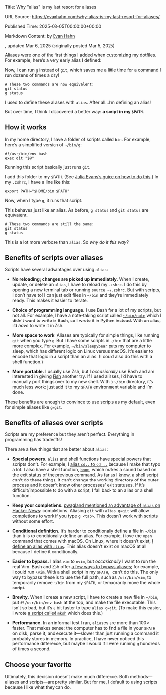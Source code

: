 Title: Why "alias" is my last resort for aliases

URL Source: https://evanhahn.com/why-alias-is-my-last-resort-for-aliases/

Published Time: 2025-03-05T00:00:00+00:00

Markdown Content:
by [Evan Hahn](https://evanhahn.com/)

, updated Mar 6, 2025 (originally posted Mar 5, 2025)

Aliases were one of the first things I added when customizing my dotfiles. For example, here’s a very early alias I defined:

Now, I can run `g` instead of `git`, which saves me a little time for a command I run dozens of times a day!

```
# These two commands are now equivalent:
git status
g status
```

I used to define these aliases with `alias`. After all…I’m defining an alias!

But over time, I think I discovered a better way: **a script in my `$PATH`**.

How it works
------------

In my home directory, I have a folder of scripts called `bin`. For example, here’s a simplified version of `~/bin/g`:

```
#!/usr/bin/env bash
exec git "$@"
```

Running this script basically just runs `git`.

I add this folder to my `$PATH`. (See [Julia Evans’s guide on how to do this](https://jvns.ca/blog/2025/02/13/how-to-add-a-directory-to-your-path/).) In my `.zshrc`, I have a line like this:

```
export PATH="$HOME/bin:$PATH"
```

Now, when I type `g`, it runs that script.

This behaves just like an alias. As before, `g status` and `git status` are equivalent.

```
# These two commands are still the same:
git status
g status
```

This is a lot more verbose than `alias`. So _why do it this way?_

Benefits of scripts over aliases
--------------------------------

Scripts have several advantages over using `alias`:

*   **No reloading; changes are picked up immediately.** When I create, update, or delete an `alias`, I have to reload my `.zshrc`. I do this by opening a new terminal tab or running `source ~/.zshrc`. But with scripts, I don’t have to! I can just edit files in `~/bin` and they’re immediately ready. This makes it easier to iterate.
    
*   **Choice of programming language.** I use Bash for a lot of my scripts, but not all. For example, I have a note-taking script called [`~/bin/note`](https://gitlab.com/EvanHahn/dotfiles/-/blob/42af33e66387598b174694e3c088ba39d823f8ad/home/bin/bin/note) which I didn’t want to write in Bash, so I wrote it in Python instead. With an alias, I’d _have_ to write it in Zsh.
    
*   **More space to work.** Aliases are typically for simple things, like running `git` when you type `g`. But I have some scripts in `~/bin` that are a little more complex. For example, [`~/bin/sleepybear`](https://gitlab.com/EvanHahn/dotfiles/-/blob/42af33e66387598b174694e3c088ba39d823f8ad/home/bin/bin/sleepybear) puts my computer to sleep, which has different logic on Linux versus macOS. It’s easier to encode that logic in a script than an alias. (I could also do this with a shell function.)
    
*   **More portable.** I usually use Zsh, but I _occasionally_ use Bash and am interested in giving [Fish](https://fishshell.com/) another try. If I used aliases, I’d have to manually port things over to my new shell. With a `~/bin` directory, it’s much less work: just add it to my `$PATH` environment variable and I’m done.
    

These benefits are enough to convince to use scripts as my default, even for simple aliases like `g=git`.

Benefits of aliases over scripts
--------------------------------

Scripts are my preference but they aren’t perfect. Everything in programming has tradeoffs!

There are a few things that are better about `alias`:

*   **Special powers.** `alias` and shell functions have special powers that scripts don’t. For example, I [alias `cd..` to `cd ..`](https://gitlab.com/EvanHahn/dotfiles/-/blob/42af33e66387598b174694e3c088ba39d823f8ad/home/zsh/.config/zsh/aliases.zsh#L33) because I make that typo a lot. I also have a shell function, [`boop`](https://gitlab.com/EvanHahn/dotfiles/-/blob/42af33e66387598b174694e3c088ba39d823f8ad/home/zsh/.config/zsh/aliases.zsh#L56-64), which makes a sound based on the exit status of the previous command. As far as I know, a shell script can’t do these things. It can’t change the working directory of the outer process and it doesn’t know other processes’ exit statuses. If it’s difficult/impossible to do with a script, I fall back to an alias or a shell function.
    
*   **Keep your completions.** [pwagland mentioned an advantage of `alias` on Hacker News](https://news.ycombinator.com/item?id=43266323): completions. Aliasing `git` with `alias g=git` will allow completions to work if you type `g <tab>`. This doesn’t work with scripts without some effort.
    
*   **Conditional definition.** It’s harder to conditionally define a file in `~/bin` than it is to conditionally define an alias. For example, I love the `open` command that comes with macOS. On Linux, where it doesn’t exist, [I define an alias with `alias`](https://gitlab.com/EvanHahn/dotfiles/-/blob/42af33e66387598b174694e3c088ba39d823f8ad/home/zsh/.config/zsh/linux.zsh#L13). This alias doesn’t exist on macOS at all because I define it conditionally.
    
*   **Easier to bypass.** I alias `vim` to `nvim`, but _occasionally_ I want to run the real Vim. Bash and Zsh offer [a few ways to bypass aliases](https://unix.stackexchange.com/a/39296/101918); for example, I could run `\vim`. With a shell script in my `$PATH`, I can’t do this. The only way to bypass these is to use the full path, such as `/usr/bin/vim`, to temporarily remove `~/bin` from my `$PATH`, or temporarily move the whole script.
    
*   **Brevity.** When I create a new script, I have to create a new file in `~/bin`, put `#!/usr/bin/env bash` at the top, and make the file executable. This isn’t so bad, but it’s a bit faster to type `alias g=git`. (To make this easier, I wrote [a script called `mksh`](https://gitlab.com/EvanHahn/dotfiles/-/blob/2c9df0139a6960a53a4c490ef3017171d0eedfda/home/bin/bin/mksh) which does this.)
    
*   **Performance.** In an informal test I ran, `alias`es are more than 100× faster. That makes sense; the computer has to find a file in your `$PATH` on disk, parse it, and execute it—slower than just running a command it probably stores in memory. In practice, I have never noticed this performance difference, but maybe I would if I were running `g` hundreds of times a second.
    

Choose your favorite
--------------------

Ultimately, this decision doesn’t make much difference. Both methods—aliases and scripts—are pretty similar. But for me, I default to using scripts because I like what they can do.
